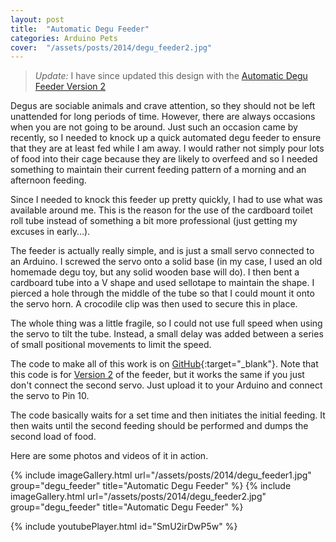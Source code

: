 ```yaml
---
layout: post
title:  "Automatic Degu Feeder"
categories: Arduino Pets
cover:  "/assets/posts/2014/degu_feeder2.jpg"
---
```



> *Update:* I have since updated this design with the [Automatic Degu Feeder Version 2][updated-degu-feeder]

Degus are sociable animals and crave attention, so they should not be left unattended for long periods of time. However, there are always occasions when you are not going to be around. Just such an occasion came by recently, so I needed to knock up a quick automated degu feeder to ensure that they are at least fed while I am away. I would rather not simply pour lots of food into their cage because they are likely to overfeed and so I needed something to maintain their current feeding pattern of a morning and an afternoon feeding.

Since I needed to knock this feeder up pretty quickly, I had to use what was available around me. This is the reason for the use of the cardboard toilet roll tube instead of something a bit more professional (just getting my excuses in early…).


The feeder is actually really simple, and is just a small servo connected to an Arduino. I screwed the servo onto a solid base (in my case, I used an old homemade degu toy, but any solid wooden base will do). I then bent a cardboard tube into a V shape and used sellotape to maintain the shape. I pierced a hole through the middle of the tube so that I could mount it onto the servo horn. A crocodile clip was then used to secure this in place.

The whole thing was a little fragile, so I could not use full speed when using the servo to tilt the tube. Instead, a small delay was added between a series of small positional movements to limit the speed.

The code to make all of this work is on [GitHub][github]{:target="_blank"}. Note that this code is for [Version 2][updated-degu-feeder] of the feeder, but it works the same if you just don't connect the second servo. Just upload it to your Arduino and connect the servo to Pin 10.

The code basically waits for a set time and then initiates the initial feeding. It then waits until the second feeding should be performed and dumps the second load of food.

Here are some photos and videos of it in action.

{% include imageGallery.html url="/assets/posts/2014/degu_feeder1.jpg" group="degu_feeder" title="Automatic Degu Feeder" %}
{% include imageGallery.html url="/assets/posts/2014/degu_feeder2.jpg" group="degu_feeder" title="Automatic Degu Feeder" %}

{% include youtubePlayer.html id="SmU2irDwP5w" %}

[updated-degu-feeder]: /posts/automatic-degu-feeder-2
[github]: https://github.com/samwedge/DeguFeeder